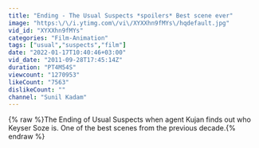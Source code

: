 ```yaml
---
title: "Ending - The Usual Suspects *spoilers* Best scene ever"
image: "https:\/\/i.ytimg.com\/vi\/XYXXhn9fMYs\/hqdefault.jpg"
vid_id: "XYXXhn9fMYs"
categories: "Film-Animation"
tags: ["usual","suspects","film"]
date: "2022-01-17T10:40:46+03:00"
vid_date: "2011-09-28T17:45:14Z"
duration: "PT4M54S"
viewcount: "1270953"
likeCount: "7563"
dislikeCount: ""
channel: "Sunil Kadam"
---
```

{% raw %}The Ending of Usual Suspects when agent Kujan finds out who Keyser Soze is. One of the best scenes from the previous decade.{% endraw %}
